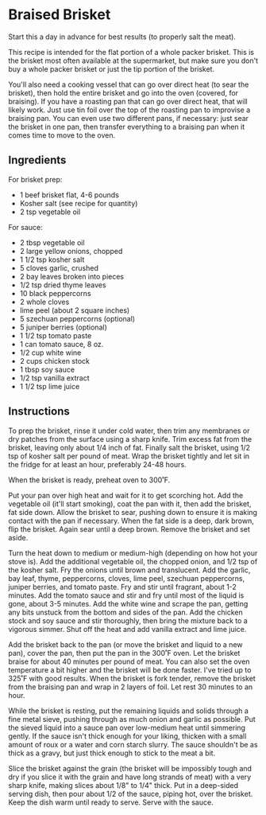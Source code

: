 # Braised Brisket

Start this a day in advance for best results (to properly salt the meat).

This recipe is intended for the flat portion of a whole packer brisket. This 
is the brisket most often available at the supermarket, but make sure you don't 
buy a whole packer brisket or just the tip portion of the brisket.

You'll also need a cooking vessel that can go over direct heat (to sear the
brisket), then hold the entire brisket and go into the oven (covered, for 
braising). If you have a roasting pan that can go over direct heat, that will
likely work. Just use tin foil over the top of the roasting pan to improvise
a braising pan. You can even use two different pans, if necessary: just sear
the brisket in one pan, then transfer everything to a braising pan when it
comes time to move to the oven.

## Ingredients

For brisket prep:

* 1 beef brisket flat, 4-6 pounds
* Kosher salt (see recipe for quantity)
* 2 tsp vegetable oil


For sauce:

* 2 tbsp vegetable oil
* 2 large yellow onions, chopped
* 1 1/2 tsp kosher salt
* 5 cloves garlic, crushed
* 2 bay leaves broken into pieces
* 1/2 tsp dried thyme leaves
* 10 black peppercorns
* 2 whole cloves
* lime peel (about 2 square inches)
* 5 szechuan peppercorns (optional)
* 5 juniper berries (optional)
* 1 1/2 tsp tomato paste
* 1 can tomato sauce, 8 oz.
* 1/2 cup white wine
* 2 cups chicken stock
* 1 tbsp soy sauce
* 1/2 tsp vanilla extract
* 1 1/2 tsp lime juice

## Instructions

To prep the brisket, rinse it under cold water, then trim any membranes or dry
patches from the surface using a sharp knife. Trim excess fat from the brisket, 
leaving only about 1/4 inch of fat. Finally salt the brisket, using 1/2 tsp of
kosher salt per pound of meat. Wrap the brisket tightly and let sit in the fridge
for at least an hour, preferably 24-48 hours.

When the brisket is ready, preheat oven to 300˚F.

Put your pan over high heat and wait for it to get scorching hot. Add the 
vegetable oil (it'll start smoking), coat the pan with it, then add the brisket, 
fat side down. Allow the brisket to sear, pushing down to ensure it is making 
contact with the pan if necessary. When the fat side is a deep, dark brown, flip 
the brisket. Again sear until a deep brown. Remove the brisket and set aside.

Turn the heat down to medium or medium-high (depending on how hot your stove is). 
Add the additional vegetable oil, the chopped onion, and 1/2 tsp of the kosher 
salt. Fry the onions until brown and translucent. Add the garlic, bay leaf, 
thyme, peppercorns, cloves, lime peel, szechuan peppercorns, juniper berries, 
and tomato paste. Fry and stir until fragrant, about 1-2 minutes. Add the tomato 
sauce and stir and fry until most of the liquid is gone, about 3-5 minutes. Add 
the white wine and scrape the pan, getting any bits unstuck from the bottom and 
sides of the pan. Add the chicken stock and soy sauce and stir thoroughly, then 
bring the mixture back to a vigorous simmer. Shut off the heat and add vanilla 
extract and lime juice.

Add the brisket back to the pan (or move the brisket and liquid to a new pan), 
cover the pan, then put the pan in the 300˚F oven. Let the brisket braise for
about 40 minutes per pound of meat. You can also set the oven temperature a bit 
higher and the brisket will be done faster. I've tried up to 325˚F with good 
results. When the brisket is fork tender, remove the brisket from the braising 
pan and wrap in 2 layers of foil. Let rest 30 minutes to an hour. 

While the brisket is resting, put the remaining liquids and solids through a fine 
metal sieve, pushing through as much onion and garlic as possible. Put the sieved 
liquid into a sauce pan over low-medium heat until simmering gently. If the sauce 
isn't thick enough for your liking, thicken with a small amount of roux or a 
water and corn starch slurry. The sauce shouldn't be as thick as a gravy, but
just thick enough to stick to the meat a bit.

Slice the brisket against the grain (the brisket will be impossibly tough and dry
if you slice it with the grain and have long strands of meat) with a very sharp 
knife, making slices about 1/8" to 1/4" thick. Put in a deep-sided serving dish,
then pour about 1/2 of the sauce, piping hot, over the brisket. Keep the dish 
warm until ready to serve. Serve with the sauce.


